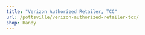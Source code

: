 ```yaml
---
title: "Verizon Authorized Retailer, TCC"
url: /pottsville/verizon-authorized-retailer-tcc/
shop: Handy
---
```

